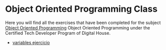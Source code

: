 # Object Oriented Programming Class
Here you will find all the exercises that have been completed for the subject [Object Oriented Programming](https://github.com/Pavelezl/Object-Oriented-Programming-CodingExercises/files/9871132/V2.-.Copia.de.Programa.de.Programacion.Orientada.a.Objetos.pdf) Object Oriented Programming under the Certified Tech Developer Program of Digital House.
  - [variables ejercicio](https://github.com/Pavelezl/Object-Oriented-Programming-CodingExercises/files/9871120/Programa.Back.End.II.V2.1.pdf)

